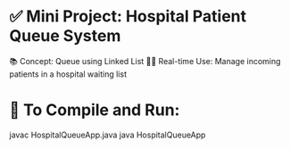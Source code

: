 # ✅ Mini Project: Hospital Patient Queue System

📚 Concept: Queue using Linked List
👨‍⚕️ Real-time Use: Manage incoming patients in a hospital waiting list

# 🏁 To Compile and Run:

javac HospitalQueueApp.java
java HospitalQueueApp
